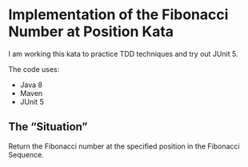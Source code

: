 # Implementation of the Fibonacci Number at Position Kata

I am working this kata to practice TDD techniques and try out JUnit 5.

The code uses:
* Java 8
* Maven
* JUnit 5

## The “Situation”

Return the Fibonacci number at the specified position in the Fibonacci Sequence.
